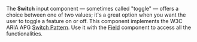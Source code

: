 The **Switch** input component — sometimes called "toggle" — offers a choice between one of two values; 
it's a great option when you want the user to toggle a feature on or off.
This component implements the W3C ARIA APG [Switch Pattern](https://www.w3.org/WAI/ARIA/apg/patterns/switch/).
Use it with the [Field](/components/field.html) component to access all the functionalities.